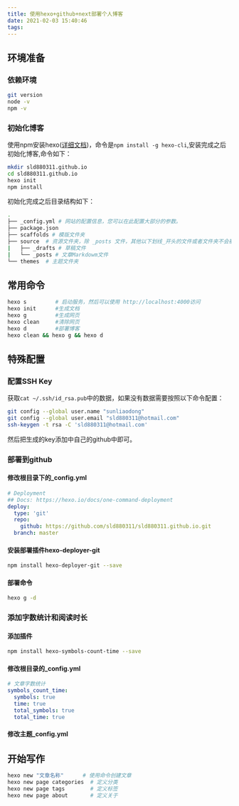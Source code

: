 ```yaml
---
title: 使用hexo+github+next部署个人博客
date: 2021-02-03 15:40:46
tags:
---
```


## 环境准备

### 依赖环境

```bash
git version
node -v
npm -v
```

### 初始化博客

使用npm安装hexo([详细文档](https://hexo.io/zh-cn/))，命令是`npm install -g hexo-cli`,安装完成之后初始化博客,命令如下：

```bash
mkdir sld880311.github.io
cd sld880311.github.io
hexo init 
npm install
```
初始化完成之后目录结构如下：

```bash
.
├── _config.yml # 网站的配置信息，您可以在此配置大部分的参数。 
├── package.json
├── scaffolds # 模版文件夹
├── source  # 资源文件夹，除 _posts 文件，其他以下划线_开头的文件或者文件夹不会被编译打包到public文件夹
|   ├── _drafts # 草稿文件
|   └── _posts # 文章Markdowm文件 
└── themes  # 主题文件夹
```

## 常用命令

```bash
hexo s         # 启动服务，然后可以使用 http://localhost:4000访问
hexo init      #生成文档
hexo g         #生成网页
hexo clean     #清除网页
hexo d         #部署博客
hexo clean && hexo g && hexo d
```

## 特殊配置

### 配置SSH Key

获取`cat ~/.ssh/id_rsa.pub`中的数据，如果没有数据需要按照以下命令配置：

```bash
git config --global user.name "sunliaodong"
git config --global user.email "sld880311@hotmail.com"
ssh-keygen -t rsa -C 'sld880311@hotmail.com'
```

然后把生成的key添加中自己的github中即可。

### 部署到github

#### 修改根目录下的_config.yml

```yml
# Deployment
## Docs: https://hexo.io/docs/one-command-deployment
deploy:
  type: 'git'
  repo:
    github: https://github.com/sld880311/sld880311.github.io.git
  branch: master
```

#### 安装部署插件hexo-deployer-git

```bash
npm install hexo-deployer-git --save
```

#### 部署命令

```bash
hexo g -d
```

### 添加字数统计和阅读时长

#### 添加插件

```bash
npm install hexo-symbols-count-time --save
```

#### 修改根目录的_config.yml

```yml
# 文章字数统计
symbols_count_time:
  symbols: true
  time: true
  total_symbols: true
  total_time: true
```

#### 修改主题_config.yml

## 开始写作

```bash
hexo new "文章名称"      # 使用命令创建文章
hexo new page categories  # 定义分类
hexo new page tags        # 定义标签
hexo new page about       # 定义关于
```



